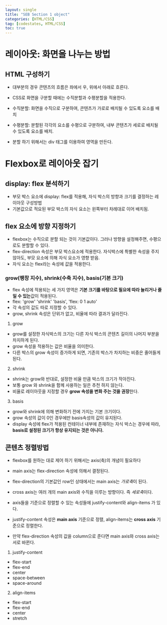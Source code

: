 ```yaml
---
layout: single
title: "SEB Section 1 object"
categories: [HTML/CSS]
tag: [codestates, HTML/CSS]
toc: true
---
```


# 레이아웃: 화면을 나누는 방법

## HTML 구성하기

- 대부분의 경우 콘텐츠의 흐름은 좌에서 우, 위에서 아래로 흐른다.

* CSS로 화면을 구분할 때에는 수직분할과 수평분할을 적용한다.
* 수직분할: 화면을 수직으로 구분하여, 콘텐츠가 가로로 배치될 수 있도록 요소를 배치
* 수평분할: 분할된 각각의 요소를 수평으로 구분하여, 내부 콘텐츠가 세로로 배치될 수 있도록 요소를 배치.

* 분할 하기 위해서는 div 태그를 이용하여 영역을 만든다.

# Flexbox로 레이아웃 잡기

## display: flex 분석하기

- 부모 박스 요소에 display: flex를 적용해, 자식 박스의 방향과 크기를 결정하는 레이아웃 구성방법
- 기본값으로 적요된 부모 박스의 자식 요소는 왼쪽부터 차례대로 이어 배치됨.

## flex 요소에 방향 지정하기

- flexbox는 수직으로 분할 되는 것이 기본값이다. 그러나 방향을 설정해주면, 수평으로도 분할할 수 있다.
- flex-direction 속성은 부모 박스요소에 적용한다. 자식박스에 특별한 속성을 주지 않아도, 부모 요소에 의해 자식 요소가 영향 받음.
- 자식 요소는 flex라는 속성에 값을 적용한다.

### grow(팽창 지수), shrink(수축 지수), basis(기본 크기)

- flex 속성에 적용되는 세 가지 영역은 **기본 크기를 바탕으로 필요에 따라 늘리거나 줄일 수 있는**값이 적용된다.
- flex: 'grow' 'shrink' 'basis', 'flex: 0 1 auto'
- 각 속성의 값도 따로 지정할 수 있다.
- grow, shrink 속성은 단위가 없고, 비율에 따라 결과가 달라진다.

1. grow

- grow를 설정한 자식박스의 크기는 다른 자식 박스의 콘텐츠 길이의 나머지 부분을 차지하게 된다.
- grow 속성을 적용하는 값은 비율을 의미한다.
- 다른 박스의 grow 속성이 증가하게 되면, 기존의 박스가 차지하는 비중은 줄어들게 된다.

2. shrink

- shrink는 grow와 반대로, 설정한 비율 만큼 박스의 크기가 작아진다.
- 보통 grow 와 shrink을 함께 사용하는 일은 추천 하지 않는다.
- 비율로 레이아웃을 지정할 경우 **grow 속성을 변화 주는 것을 권장**한다.

3. basis

- grow와 shrink에 의해 변화하기 전에 가지는 기본 크기이다.
- grow 속성의 값이 0인 경우에만 basis속성의 값이 유지된다.
- display 속성에 flex가 적용된 컨테이너 내부에 존재하는 자식 박스는 경우에 따라, **basis로 설정된 크기가 항상 유지되는 것은 아니다.**

## 콘텐츠 정렬방법

- flexbox를 원하는 대로 제어 하기 위해서는 axis(축)의 개념이 필요하다
- main axis는 flex-direction 속성에 의해서 결정된다.
- flex-direction의 기본값인 row인 상태에서는 main axis는 *가로축*이 된다.
- cross axis는 여러 개의 main axis와 수직을 이루는 방향이다. 즉 *세로축*이다.

- axis들을 기준으로 정렬할 수 있는 속성들에 justify-content와 align-items 가 있다.
- justify-content 속성은 **main axis** 기준으로 정렬, align-items는 **cross axis** 기준으로 정렬한다.
- 만약 flex-direction 속성의 값을 column으로 준다면 main axis와 cross axis는 서로 바뀐다.

1. justify-content

- flex-start
- flex-end
- center
- space-between
- space-around

2. align-items

- flex-start
- flex-end
- center
- stretch
